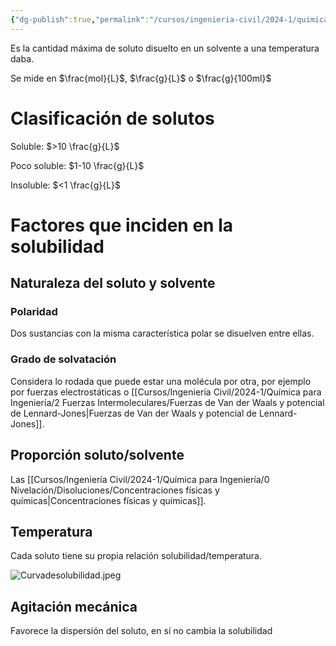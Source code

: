 ```yaml
---
{"dg-publish":true,"permalink":"/cursos/ingenieria-civil/2024-1/quimica-para-ingenieria/0-nivelacion/disoluciones/solubilidad/"}
---
```


Es la cantidad máxima de soluto disuelto en un solvente a una temperatura daba.

Se mide en $\frac{mol}{L}$, $\frac{g}{L}$ o $\frac{g}{100ml}$

# Clasificación de solutos

Soluble: $>10 \frac{g}{L}$

Poco soluble: $1-10 \frac{g}{L}$

Insoluble: $<1 \frac{g}{L}$

# Factores que inciden en la solubilidad
## Naturaleza del soluto y solvente
### Polaridad

Dos sustancias con la misma característica polar se disuelven entre ellas.

### Grado de solvatación

Considera lo rodada que puede estar una molécula por otra, por ejemplo por fuerzas electrostáticas o [[Cursos/Ingeniería Civil/2024-1/Química para Ingeniería/2 Fuerzas Intermoleculares/Fuerzas de Van der Waals y potencial de Lennard-Jones\|Fuerzas de Van der Waals y potencial de Lennard-Jones]].

## Proporción soluto/solvente

Las [[Cursos/Ingeniería Civil/2024-1/Química para Ingeniería/0 Nivelación/Disoluciones/Concentraciones físicas y químicas\|Concentraciones físicas y químicas]].

## Temperatura

Cada soluto tiene su propia relación solubilidad/temperatura.

![Curvadesolubilidad.jpeg](/img/user/Cursos/Ingenier%C3%ADa%20Civil/2024-1/Qu%C3%ADmica%20para%20Ingenier%C3%ADa/0%20Nivelaci%C3%B3n/Disoluciones/attachments/Curvadesolubilidad.jpeg)

## Agitación mecánica

Favorece la dispersión del soluto, en sí no cambia la solubilidad